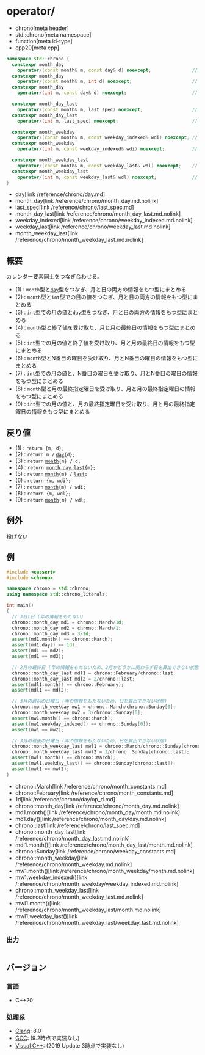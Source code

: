 # operator/
* chrono[meta header]
* std::chrono[meta namespace]
* function[meta id-type]
* cpp20[meta cpp]

```cpp
namespace std::chrono {
  constexpr month_day
    operator/(const month& m, const day& d) noexcept;               // (1) C++20
  constexpr month_day
    operator/(const month& m, int d) noexcept;                      // (2) C++20
  constexpr month_day
    operator/(int m, const day& d) noexcept;                        // (3) C++20

  constexpr month_day_last
    operator/(const month& m, last_spec) noexcept;                  // (4) C++20
  constexpr month_day_last
    operator/(int m, last_spec) noexcept;                           // (5) C++20

  constexpr month_weekday
    operator/(const month& m, const weekday_indexed& wdi) noexcept; // (6) C++20
  constexpr month_weekday
    operator/(int m, const weekday_indexed& wdi) noexcept;          // (7) C++20

  constexpr month_weekday_last
    operator/(const month& m, const weekday_last& wdl) noexcept;    // (8) C++20
  constexpr month_weekday_last
    operator/(int m, const weekday_last& wdl) noexcept;             // (9) C++20
}
```
* day[link /reference/chrono/day.md]
* month_day[link /reference/chrono/month_day.md.nolink]
* last_spec[link /reference/chrono/last_spec.md]
* month_day_last[link /reference/chrono/month_day_last.md.nolink]
* weekday_indexed[link /reference/chrono/weekday_indexed.md.nolink]
* weekday_last[link /reference/chrono/weekday_last.md.nolink]
* month_weekday_last[link /reference/chrono/month_weekday_last.md.nolink]

## 概要
カレンダー要素同士をつなぎ合わせる。

- (1) : `month`型と[`day`](/reference/chrono/day.md)型をつなぎ、月と日の両方の情報をもつ型にまとめる
- (2) : `month`型と`int`型での日の値をつなぎ、月と日の両方の情報をもつ型にまとめる
- (3) : `int`型での月の値と[`day`](/reference/chrono/day.md)型をつなぎ、月と日の両方の情報をもつ型にまとめる
- (4) : `month`型と終了値を受け取り、月と月の最終日の情報をもつ型にまとめる
- (5) : `int`型での月の値と終了値を受け取り、月と月の最終日の情報をもつ型にまとめる
- (6) : `month`型とN番目の曜日を受け取り、月とN番目の曜日の情報をもつ型にまとめる
- (7) : `int`型での月の値と、N番目の曜日を受け取り、月とN番目の曜日の情報をもつ型にまとめる
- (8) : `month`型と月の最終指定曜日を受け取り、月と月の最終指定曜日の情報をもつ型にまとめる
- (9) : `int`型での月の値と、月の最終指定曜日を受け取り、月と月の最終指定曜日の情報をもつ型にまとめる


## 戻り値
- (1) : `return {m, d};`
- (2) : `return m /` [`day`](/reference/chrono/day.md)`{d};`
- (3) : `return` [`month`](/reference/chrono/month.md)`{m} / d;`
- (4) : `return `[`month_day_last`](/reference/chrono/month_day_last.md.nolink)`{m};`
- (5) : `return` [`month`](/reference/chrono/month.md)`{m} /` [`last`](/reference/chrono/last_spec.md)`;`
- (6) : `return {m, wdi};`
- (7) : `return` [`month`](/reference/chrono/month.md)`{m} / wdi;`
- (8) : `return {m, wdl};`
- (9) : `return` [`month`](/reference/chrono/month.md)`{m} / wdl;`


## 例外
投げない


## 例
```cpp example
#include <cassert>
#include <chrono>

namespace chrono = std::chrono;
using namespace std::chrono_literals;

int main()
{
  // 3月1日 (年の情報をもたない)
  chrono::month_day md1 = chrono::March/1d;
  chrono::month_day md2 = chrono::March/1;
  chrono::month_day md3 = 3/1d;
  assert(md1.month() == chrono::March);
  assert(md1.day() == 1d);
  assert(md1 == md2);
  assert(md1 == md3);

  // 2月の最終日 (年の情報をもたないため、2月かどうかに関わらず日を算出できない状態)
  chrono::month_day_last mdl1 = chrono::February/chrono::last;
  chrono::month_day_last mdl2 = 2/chrono::last;
  assert(mdl1.month() == chrono::February);
  assert(mdl1 == mdl2);

  // 3月の最初の日曜日 (年の情報をもたないため、日を算出できない状態)
  chrono::month_weekday mw1 = chrono::March/chrono::Sunday[0];
  chrono::month_weekday mw2 = 3/chrono::Sunday[0];
  assert(mw1.month() == chrono::March);
  assert(mw1.weekday_indexed() == chrono::Sunday[0]);
  assert(mw1 == mw2);

  // 3月の最後の日曜日 (年の情報をもたないため、日を算出できない状態)
  chrono::month_weekday_last mwl1 = chrono::March/chrono::Sunday[chrono::last];
  chrono::month_weekday_last mwl2 = 3/chrono::Sunday[chrono::last];
  assert(mwl1.month() == chrono::March);
  assert(mwl1.weekday_last() == chrono::Sunday[chrono::last]);
  assert(mwl1 == mwl2);
}
```
* chrono::March[link /reference/chrono/month_constants.md]
* chrono::February[link /reference/chrono/month_constants.md]
* 1d[link /reference/chrono/day/op_d.md]
* chrono::month_day[link /reference/chrono/month_day.md.nolink]
* md1.month()[link /reference/chrono/month_day/month.md.nolink]
* md1.day()[link /reference/chrono/month_day/day.md.nolink]
* chrono::last[link /reference/chrono/last_spec.md]
* chrono::month_day_last[link /reference/chrono/month_day_last.md.nolink]
* mdl1.month()[link /reference/chrono/month_day_last/month.md.nolink]
* chrono::Sunday[link /reference/chrono/weekday_constants.md]
* chrono::month_weekday[link /reference/chrono/month_weekday.md.nolink]
* mw1.month()[link /reference/chrono/month_weekday/month.md.nolink]
* mw1.weekday_indexed()[link /reference/chrono/month_weekday/weekday_indexed.md.nolink]
* chrono::month_weekday_last[link /reference/chrono/month_weekday_last.md.nolink]
* mwl1.month()[link /reference/chrono/month_weekday_last/month.md.nolink]
* mwl1.weekday_last()[link /reference/chrono/month_weekday_last/weekday_last.md.nolink]

### 出力
```
```

## バージョン
### 言語
- C++20

### 処理系
- [Clang](/implementation.md#clang): 8.0
- [GCC](/implementation.md#gcc): (9.2時点で実装なし)
- [Visual C++](/implementation.md#visual_cpp): (2019 Update 3時点で実装なし)
